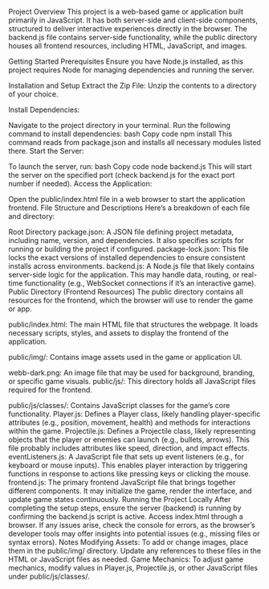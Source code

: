 Project Overview
This project is a web-based game or application built primarily in JavaScript. It has both server-side and client-side components, structured to deliver interactive experiences directly in the browser. The backend.js file contains server-side functionality, while the public directory houses all frontend resources, including HTML, JavaScript, and images.

Getting Started
Prerequisites
Ensure you have Node.js installed, as this project requires Node for managing dependencies and running the server.

Installation and Setup
Extract the Zip File: Unzip the contents to a directory of your choice.

Install Dependencies:

Navigate to the project directory in your terminal.
Run the following command to install dependencies:
bash
Copy code
npm install
This command reads from package.json and installs all necessary modules listed there.
Start the Server:

To launch the server, run:
bash
Copy code
node backend.js
This will start the server on the specified port (check backend.js for the exact port number if needed).
Access the Application:

Open the public/index.html file in a web browser to start the application frontend.
File Structure and Descriptions
Here’s a breakdown of each file and directory:

Root Directory
package.json: A JSON file defining project metadata, including name, version, and dependencies. It also specifies scripts for running or building the project if configured.
package-lock.json: This file locks the exact versions of installed dependencies to ensure consistent installs across environments.
backend.js: A Node.js file that likely contains server-side logic for the application. This may handle data, routing, or real-time functionality (e.g., WebSocket connections if it’s an interactive game).
Public Directory (Frontend Resources)
The public directory contains all resources for the frontend, which the browser will use to render the game or app.

public/index.html: The main HTML file that structures the webpage. It loads necessary scripts, styles, and assets to display the frontend of the application.

public/img/: Contains image assets used in the game or application UI.

webb-dark.png: An image file that may be used for background, branding, or specific game visuals.
public/js/: This directory holds all JavaScript files required for the frontend.

public/js/classes/: Contains JavaScript classes for the game’s core functionality.
Player.js: Defines a Player class, likely handling player-specific attributes (e.g., position, movement, health) and methods for interactions within the game.
Projectile.js: Defines a Projectile class, likely representing objects that the player or enemies can launch (e.g., bullets, arrows). This file probably includes attributes like speed, direction, and impact effects.
eventListeners.js: A JavaScript file that sets up event listeners (e.g., for keyboard or mouse inputs). This enables player interaction by triggering functions in response to actions like pressing keys or clicking the mouse.
frontend.js: The primary frontend JavaScript file that brings together different components. It may initialize the game, render the interface, and update game states continuously.
Running the Project Locally
After completing the setup steps, ensure the server (backend) is running by confirming the backend.js script is active.
Access index.html through a browser. If any issues arise, check the console for errors, as the browser’s developer tools may offer insights into potential issues (e.g., missing files or syntax errors).
Notes
Modifying Assets: To add or change images, place them in the public/img/ directory. Update any references to these files in the HTML or JavaScript files as needed.
Game Mechanics: To adjust game mechanics, modify values in Player.js, Projectile.js, or other JavaScript files under public/js/classes/.